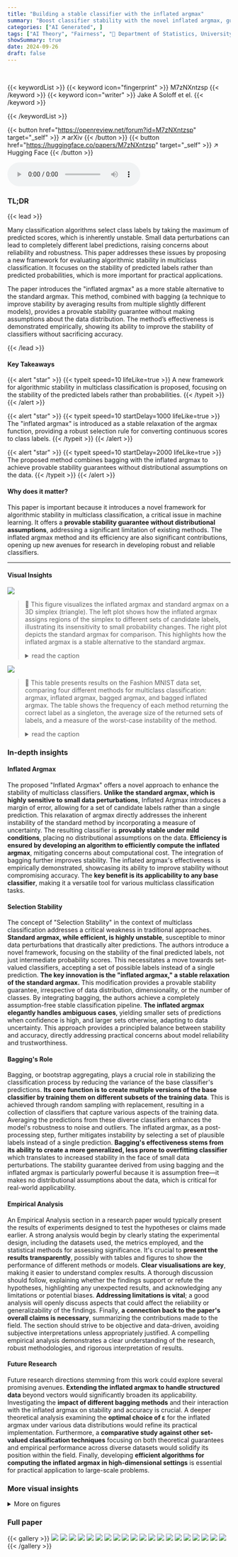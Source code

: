 ```yaml
---
title: "Building a stable classifier with the inflated argmax"
summary: "Boost classifier stability with the novel inflated argmax, guaranteeing reliable multiclass classification without distributional assumptions!"
categories: ["AI Generated", ]
tags: ["AI Theory", "Fairness", "🏢 Department of Statistics, University of Chicago",]
showSummary: true
date: 2024-09-26
draft: false
---
```


<br>

{{< keywordList >}}
{{< keyword icon="fingerprint" >}} M7zNXntzsp {{< /keyword >}}
{{< keyword icon="writer" >}} Jake A Soloff et el. {{< /keyword >}}
 
{{< /keywordList >}}

{{< button href="https://openreview.net/forum?id=M7zNXntzsp" target="_self" >}}
↗ arXiv
{{< /button >}}
{{< button href="https://huggingface.co/papers/M7zNXntzsp" target="_self" >}}
↗ Hugging Face
{{< /button >}}



<audio controls>
    <source src="https://ai-paper-reviewer.com/M7zNXntzsp/podcast.wav" type="audio/wav">
    Your browser does not support the audio element.
</audio>


### TL;DR


{{< lead >}}

Many classification algorithms select class labels by taking the maximum of predicted scores, which is inherently unstable. Small data perturbations can lead to completely different label predictions, raising concerns about reliability and robustness. This paper addresses these issues by proposing a new framework for evaluating algorithmic stability in multiclass classification. It focuses on the stability of predicted labels rather than predicted probabilities, which is more important for practical applications.

The paper introduces the "inflated argmax" as a more stable alternative to the standard argmax. This method, combined with bagging (a technique to improve stability by averaging results from multiple slightly different models), provides a provable stability guarantee without making assumptions about the data distribution. The method’s effectiveness is demonstrated empirically, showing its ability to improve the stability of classifiers without sacrificing accuracy.

{{< /lead >}}


#### Key Takeaways

{{< alert "star" >}}
{{< typeit speed=10 lifeLike=true >}} A new framework for algorithmic stability in multiclass classification is proposed, focusing on the stability of the predicted labels rather than probabilities. {{< /typeit >}}
{{< /alert >}}

{{< alert "star" >}}
{{< typeit speed=10 startDelay=1000 lifeLike=true >}} The "inflated argmax" is introduced as a stable relaxation of the argmax function, providing a robust selection rule for converting continuous scores to class labels. {{< /typeit >}}
{{< /alert >}}

{{< alert "star" >}}
{{< typeit speed=10 startDelay=2000 lifeLike=true >}} The proposed method combines bagging with the inflated argmax to achieve provable stability guarantees without distributional assumptions on the data. {{< /typeit >}}
{{< /alert >}}

#### Why does it matter?
This paper is important because it introduces a novel framework for algorithmic stability in multiclass classification, a critical issue in machine learning.  It offers a **provable stability guarantee without distributional assumptions**, addressing a significant limitation of existing methods.  The inflated argmax method and its efficiency are also significant contributions, opening up new avenues for research in developing robust and reliable classifiers.

------
#### Visual Insights



![](https://ai-paper-reviewer.com/M7zNXntzsp/figures_1_1.jpg)

> 🔼 This figure visualizes the inflated argmax and standard argmax on a 3D simplex (triangle).  The left plot shows how the inflated argmax assigns regions of the simplex to different sets of candidate labels, illustrating its insensitivity to small probability changes.  The right plot depicts the standard argmax for comparison. This highlights how the inflated argmax is a stable alternative to the standard argmax.
> <details>
> <summary>read the caption</summary>
> Figure 1: The left plot illustrates the inflated argmax (1) over the simplex ∆L−1 when L = 3. The numbers in brackets correspond to the output of the inflated argmax, argmax(w), for various points w in the simplex. The right plot shows the same but for the standard argmax, which corresponds to the limit of argmax(w) as ɛ → 0.
> </details>





![](https://ai-paper-reviewer.com/M7zNXntzsp/tables_8_1.jpg)

> 🔼 This table presents results on the Fashion MNIST data set, comparing four different methods for multiclass classification: argmax, inflated argmax, bagged argmax, and bagged inflated argmax.  The table shows the frequency of each method returning the correct label as a singleton, the average size of the returned sets of labels, and a measure of the worst-case instability of the method.
> <details>
> <summary>read the caption</summary>
> Table 1: Results on the Fashion MNIST data set. We display the frequency of returning the correct label as a singleton, Bcorrect-single and the average size, Bset-size, both of which are defined in (6). Standard errors for these averages are shown in parentheses. The final column shows the worst-case instability over the test set, Bmax-instability, defined in (5). For each metric, the symbol // indicates that higher values are desirable, while indicates that lower values are desirable.
> </details>





### In-depth insights


#### Inflated Argmax
The proposed "Inflated Argmax" offers a novel approach to enhance the stability of multiclass classifiers.  **Unlike the standard argmax, which is highly sensitive to small data perturbations**, Inflated Argmax introduces a margin of error, allowing for a set of candidate labels rather than a single prediction. This relaxation of argmax directly addresses the inherent instability of the standard method by incorporating a measure of uncertainty. The resulting classifier is **provably stable under mild conditions**, placing no distributional assumptions on the data.  **Efficiency is ensured by developing an algorithm to efficiently compute the inflated argmax**, mitigating concerns about computational cost. The integration of bagging further improves stability. The inflated argmax's effectiveness is empirically demonstrated, showcasing its ability to improve stability without compromising accuracy.  The **key benefit is its applicability to any base classifier**, making it a versatile tool for various multiclass classification tasks.

#### Selection Stability
The concept of "Selection Stability" in the context of multiclass classification addresses a critical weakness in traditional approaches.  **Standard argmax, while efficient, is highly unstable**, susceptible to minor data perturbations that drastically alter predictions.  The authors introduce a novel framework, focusing on the stability of the final predicted labels, not just intermediate probability scores. This necessitates a move towards set-valued classifiers, accepting a set of possible labels instead of a single prediction.  **The key innovation is the "inflated argmax," a stable relaxation of the standard argmax.** This modification provides a provable stability guarantee, irrespective of data distribution, dimensionality, or the number of classes. By integrating bagging, the authors achieve a completely assumption-free stable classification pipeline.  **The inflated argmax elegantly handles ambiguous cases**, yielding smaller sets of predictions when confidence is high, and larger sets otherwise, adapting to data uncertainty.  This approach provides a principled balance between stability and accuracy, directly addressing practical concerns about model reliability and trustworthiness.

#### Bagging's Role
Bagging, or bootstrap aggregating, plays a crucial role in stabilizing the classification process by reducing the variance of the base classifier's predictions. **Its core function is to create multiple versions of the base classifier by training them on different subsets of the training data**.  This is achieved through random sampling with replacement, resulting in a collection of classifiers that capture various aspects of the training data.  Averaging the predictions from these diverse classifiers enhances the model's robustness to noise and outliers.  The inflated argmax, as a post-processing step, further mitigates instability by selecting a set of plausible labels instead of a single prediction. **Bagging's effectiveness stems from its ability to create a more generalized, less prone to overfitting classifier** which translates to increased stability in the face of small data perturbations. The stability guarantee derived from using bagging and the inflated argmax is particularly powerful because it is assumption free—it makes no distributional assumptions about the data, which is critical for real-world applicability.

#### Empirical Analysis
An Empirical Analysis section in a research paper would typically present the results of experiments designed to test the hypotheses or claims made earlier.  A strong analysis would begin by clearly stating the experimental design, including the datasets used, the metrics employed, and the statistical methods for assessing significance.  It's crucial to **present the results transparently**, possibly with tables and figures to show the performance of different methods or models.  **Clear visualisations are key**, making it easier to understand complex results. A thorough discussion should follow, explaining whether the findings support or refute the hypotheses,  highlighting any unexpected results, and acknowledging any limitations or potential biases. **Addressing limitations is vital**; a good analysis will openly discuss aspects that could affect the reliability or generalizability of the findings. Finally, **a connection back to the paper's overall claims is necessary**, summarizing the contributions made to the field. The section should strive to be objective and data-driven, avoiding subjective interpretations unless appropriately justified. A compelling empirical analysis demonstrates a clear understanding of the research, robust methodologies, and rigorous interpretation of results.

#### Future Research
Future research directions stemming from this work could explore several promising avenues. **Extending the inflated argmax to handle structured data** beyond vectors would significantly broaden its applicability.  Investigating the **impact of different bagging methods** and their interaction with the inflated argmax on stability and accuracy is crucial.  A deeper theoretical analysis examining the **optimal choice of ε** for the inflated argmax under various data distributions would refine its practical implementation.  Furthermore, a **comparative study against other set-valued classification techniques** focusing on both theoretical guarantees and empirical performance across diverse datasets would solidify its position within the field.  Finally, developing **efficient algorithms for computing the inflated argmax in high-dimensional settings** is essential for practical application to large-scale problems.


### More visual insights

<details>
<summary>More on figures
</summary>


![](https://ai-paper-reviewer.com/M7zNXntzsp/figures_1_2.jpg)

> 🔼 This figure visualizes the inflated argmax and standard argmax on a 3-dimensional simplex. The left plot shows how the inflated argmax produces a set of candidate labels based on the distance to the regions where a single label would be selected; the size of these regions is controlled by the inflation parameter ɛ. The right plot shows the standard argmax, which selects a single label based on the maximum probability.  This illustrates how the inflated argmax is a smoother, more stable version of argmax.
> <details>
> <summary>read the caption</summary>
> Figure 1: The left plot illustrates the inflated argmax (1) over the simplex ∆L−1 when L = 3. The numbers in brackets correspond to the output of the inflated argmax, argmax(w), for various points w in the simplex. The right plot shows the same but for the standard argmax, which corresponds to the limit of argmax(w) as ɛ → 0.
> </details>



![](https://ai-paper-reviewer.com/M7zNXntzsp/figures_6_1.jpg)

> 🔼 This figure shows a visualization of the inflated argmax and standard argmax functions on a 3-dimensional simplex (L=3).  The left panel depicts the inflated argmax, illustrating how different regions of the simplex map to different sets of candidate labels.  The size of the regions reflects the stability introduced by inflation. The right panel shows the standard argmax, highlighting its discontinuous and unstable nature. This comparison demonstrates how the inflated argmax provides a stable relaxation of the argmax.
> <details>
> <summary>read the caption</summary>
> Figure 1: The left plot illustrates the inflated argmax (1) over the simplex ∆L−1 when L = 3. The numbers in brackets correspond to the output of the inflated argmax, argmax(w), for various points w in the simplex. The right plot shows the same but for the standard argmax, which corresponds to the limit of argmax(w) as ɛ → 0.
> </details>



![](https://ai-paper-reviewer.com/M7zNXntzsp/figures_7_1.jpg)

> 🔼 This figure compares the instability of four different classification methods on the Fashion MNIST dataset.  The instability (δj) measures how much the predicted label changes when a single data point is removed from the training set.  The plot shows, for each method, the fraction of test points whose instability exceeds a given threshold (δ).  Lower curves indicate greater stability.  The methods compared are standard argmax, inflated argmax (both applied to the base classifier) and standard and inflated argmax applied to a bagged version of the base classifier. The results show that using a bagged classifier and the inflated argmax produces a significantly more stable classifier.
> <details>
> <summary>read the caption</summary>
> Figure 2: Results on the Fashion MNIST data set. The figure shows the instability δj (defined in (4)) over all test points j = 1, . . ., N. The curves display the fraction of δj's that exceed δ, for each value δ ∈ [0, 1]. The vertical axis is on a log scale. See Section 4 for details.
> </details>



![](https://ai-paper-reviewer.com/M7zNXntzsp/figures_21_1.jpg)

> 🔼 This figure visualizes the inflated argmax (left) and standard argmax (right) operators on a 3-dimensional probability simplex (L=3). The simplex represents all possible probability distributions over three classes. Each region in the plots is colored differently to indicate the subset of labels returned by each operator for points in that region. The inflated argmax is a smoothed version of the standard argmax, which is shown as the limit of the inflated argmax as the smoothing parameter goes to zero. The inflated argmax is designed to produce more stable label assignments when the probability scores are close.
> <details>
> <summary>read the caption</summary>
> Figure 1: The left plot illustrates the inflated argmax (1) over the simplex ∆L−1 when L = 3. The numbers in brackets correspond to the output of the inflated argmax, argmax(w), for various points w in the simplex. The right plot shows the same but for the standard argmax, which corresponds to the limit of argmax(w) as ɛ → 0.
> </details>



![](https://ai-paper-reviewer.com/M7zNXntzsp/figures_22_1.jpg)

> 🔼 This figure compares the average set sizes of argmax and the fixed-margin selection rule for various values of L (number of classes). The plot shows that, as L increases, the average size of argmax stays consistently smaller than that of the fixed-margin rule. The difference is more pronounced for larger L, illustrating the efficiency gain of inflated argmax in higher dimensions.
> <details>
> <summary>read the caption</summary>
> Figure 4: Simulation to compare the selection rules argmax and smargin. The figure shows the average set size, |argmax(w)| and |smargin(w)|, averaged over 1,000 random draws of w (with standard error bars shown). See Appendix D.2 for details.
> </details>



</details>






### Full paper

{{< gallery >}}
<img src="https://ai-paper-reviewer.com/M7zNXntzsp/1.png" class="grid-w50 md:grid-w33 xl:grid-w25" />
<img src="https://ai-paper-reviewer.com/M7zNXntzsp/2.png" class="grid-w50 md:grid-w33 xl:grid-w25" />
<img src="https://ai-paper-reviewer.com/M7zNXntzsp/3.png" class="grid-w50 md:grid-w33 xl:grid-w25" />
<img src="https://ai-paper-reviewer.com/M7zNXntzsp/4.png" class="grid-w50 md:grid-w33 xl:grid-w25" />
<img src="https://ai-paper-reviewer.com/M7zNXntzsp/5.png" class="grid-w50 md:grid-w33 xl:grid-w25" />
<img src="https://ai-paper-reviewer.com/M7zNXntzsp/6.png" class="grid-w50 md:grid-w33 xl:grid-w25" />
<img src="https://ai-paper-reviewer.com/M7zNXntzsp/7.png" class="grid-w50 md:grid-w33 xl:grid-w25" />
<img src="https://ai-paper-reviewer.com/M7zNXntzsp/8.png" class="grid-w50 md:grid-w33 xl:grid-w25" />
<img src="https://ai-paper-reviewer.com/M7zNXntzsp/9.png" class="grid-w50 md:grid-w33 xl:grid-w25" />
<img src="https://ai-paper-reviewer.com/M7zNXntzsp/10.png" class="grid-w50 md:grid-w33 xl:grid-w25" />
<img src="https://ai-paper-reviewer.com/M7zNXntzsp/11.png" class="grid-w50 md:grid-w33 xl:grid-w25" />
<img src="https://ai-paper-reviewer.com/M7zNXntzsp/12.png" class="grid-w50 md:grid-w33 xl:grid-w25" />
<img src="https://ai-paper-reviewer.com/M7zNXntzsp/13.png" class="grid-w50 md:grid-w33 xl:grid-w25" />
<img src="https://ai-paper-reviewer.com/M7zNXntzsp/14.png" class="grid-w50 md:grid-w33 xl:grid-w25" />
<img src="https://ai-paper-reviewer.com/M7zNXntzsp/15.png" class="grid-w50 md:grid-w33 xl:grid-w25" />
<img src="https://ai-paper-reviewer.com/M7zNXntzsp/16.png" class="grid-w50 md:grid-w33 xl:grid-w25" />
<img src="https://ai-paper-reviewer.com/M7zNXntzsp/17.png" class="grid-w50 md:grid-w33 xl:grid-w25" />
<img src="https://ai-paper-reviewer.com/M7zNXntzsp/18.png" class="grid-w50 md:grid-w33 xl:grid-w25" />
<img src="https://ai-paper-reviewer.com/M7zNXntzsp/19.png" class="grid-w50 md:grid-w33 xl:grid-w25" />
<img src="https://ai-paper-reviewer.com/M7zNXntzsp/20.png" class="grid-w50 md:grid-w33 xl:grid-w25" />
{{< /gallery >}}